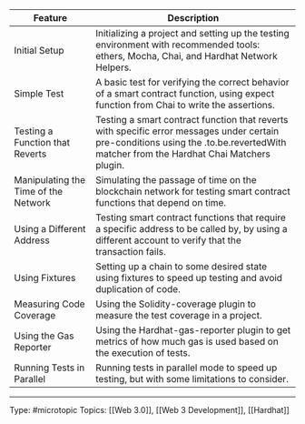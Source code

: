 | Feature          | Description                                                                                                                                                                           |
|--------------------------------------|---------------------------------------------------------------------------------------------------------------------------------------------------------------------------------------|
| Initial Setup                        | Initializing a project and setting up the testing environment with recommended tools: ethers, Mocha, Chai, and Hardhat Network Helpers.                                               |
| Simple Test                          | A basic test for verifying the correct behavior of a smart contract function, using expect function from Chai to write the assertions.                                                |
| Testing a Function that Reverts      | Testing a smart contract function that reverts with specific error messages under certain pre-conditions using the .to.be.revertedWith matcher from the Hardhat Chai Matchers plugin. |
| Manipulating the Time of the Network | Simulating the passage of time on the blockchain network for testing smart contract functions that depend on time.                                                                    |
| Using a Different Address            | Testing smart contract functions that require a specific address to be called by, by using a different account to verify that the transaction fails.                                  |
| Using Fixtures                       | Setting up a chain to some desired state using fixtures to speed up testing and avoid duplication of code.                                                                            |
| Measuring Code Coverage              | Using the Solidity-coverage plugin to measure the test coverage in a project.                                                                                                         |
| Using the Gas Reporter               | Using the Hardhat-gas-reporter plugin to get metrics of how much gas is used based on the execution of tests.                                                                         |
| Running Tests in Parallel            | Running tests in parallel mode to speed up testing, but with some limitations to consider.                                                                                            |

___
Type: #microtopic 
Topics: [[Web 3.0]], [[Web 3 Development]], [[Hardhat]]

